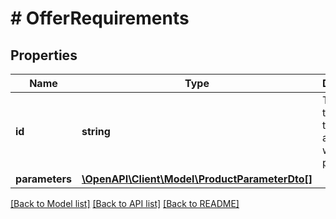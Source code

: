 # # OfferRequirements

## Properties

Name | Type | Description | Notes
------------ | ------------- | ------------- | -------------
**id** | **string** | The id of the offer that can be associated with this product. | [optional]
**parameters** | [**\OpenAPI\Client\Model\ProductParameterDto[]**](ProductParameterDto.md) |  | [optional]

[[Back to Model list]](../../README.md#models) [[Back to API list]](../../README.md#endpoints) [[Back to README]](../../README.md)
